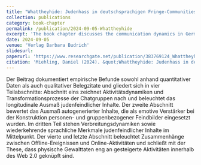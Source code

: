```yaml
---
title: "Whattheyhide: Judenhass in deutschsprachigen Fringe-Communities auf Telegram"
collection: publications
category: book-chapter
permalink: /publication/2024-09-05-Whattheyhide
excerpt: 'The book chapter discusses the communication dynamics in German fringe web communities on Telegram and the platform "Whattheyhide".'
date: 2024-09-05
venue: 'Verlag Barbara Budrich'
slidesurl: 
paperurl: 'https://www.researchgate.net/publication/383769124_Whattheyhide_Judenhass_in_deutschsprachigen_Fringe-Communities_auf_Telegram'
citation: 'Miehling, Daniel (2024). &quot;Whattheyhide: Judenhass in deutschsprachigen Fringe-Communities auf Telegram.&quot; <i>In Zarbock et al. (Eds.): <i>Antisemitismus zwischen Latenz und Leidenschaft. Kommunikations- und Äußerungsformen des Judenhasses im Wandel. 1st. Leverkusen-Opladen: Verlag Barbara Budrich (Trierer Beiträge zur interdisziplinären Antisemitismusforschung, 2.</i> pp. 101–120'
---
```

Der Beitrag dokumentiert empirische Befunde sowohl anhand quantitativer Daten als auch qualitativer Belegzitate und gliedert sich in vier Teilabschnitte: Abschnitt eins zeichnet Aktivitätsdynamiken und Transformationsprozesse der Chatgruppen nach und beleuchtet das longitudinale Ausmaß judenfeindlicher Inhalte. Der zweite Abschnitt bewertet das Ausmaß autogenerierter Inhalte, die als emotive Verstärker bei der Konstruktion personen- und gruppenbezogener Feindbilder eingesetzt wurden. Im dritten Teil stehen Verbreitungsdynamiken sowie wiederkehrende sprachliche Merkmale judenfeindlicher Inhalte im Mittelpunkt. Der vierte und letzte Abschnitt beleuchtet Zusammenhänge zwischen Offline-Ereignissen und Online-Aktivitäten und schließt mit der These, dass physische Gewalttaten eng an gesteigerte Aktivitäten innerhalb des Web 2.0 geknüpft sind.
